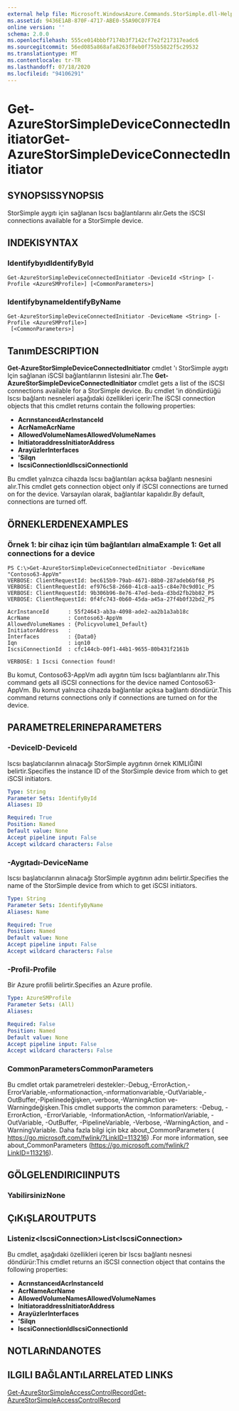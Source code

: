 ```yaml
---
external help file: Microsoft.WindowsAzure.Commands.StorSimple.dll-Help.xml
ms.assetid: 9436E1AB-870F-4717-ABE0-55A90C07F7E4
online version: ''
schema: 2.0.0
ms.openlocfilehash: 555ce014bbbf7174b3f7142cf7e2f217317eadc6
ms.sourcegitcommit: 56ed085a868afa8263f8eb0f755b5822f5c29532
ms.translationtype: MT
ms.contentlocale: tr-TR
ms.lasthandoff: 07/18/2020
ms.locfileid: "94106291"
---
```

# <span data-ttu-id="76e3a-101">Get-AzureStorSimpleDeviceConnectedInitiator</span><span class="sxs-lookup"><span data-stu-id="76e3a-101">Get-AzureStorSimpleDeviceConnectedInitiator</span></span>

## <span data-ttu-id="76e3a-102">SYNOPSIS</span><span class="sxs-lookup"><span data-stu-id="76e3a-102">SYNOPSIS</span></span>
<span data-ttu-id="76e3a-103">StorSimple aygıtı için sağlanan Iscsı bağlantılarını alır.</span><span class="sxs-lookup"><span data-stu-id="76e3a-103">Gets the iSCSI connections available for a StorSimple device.</span></span>

## <span data-ttu-id="76e3a-104">INDEKI</span><span class="sxs-lookup"><span data-stu-id="76e3a-104">SYNTAX</span></span>

### <span data-ttu-id="76e3a-105">Identifybyıd</span><span class="sxs-lookup"><span data-stu-id="76e3a-105">IdentifyById</span></span>
```
Get-AzureStorSimpleDeviceConnectedInitiator -DeviceId <String> [-Profile <AzureSMProfile>] [<CommonParameters>]
```

### <span data-ttu-id="76e3a-106">Identifybyname</span><span class="sxs-lookup"><span data-stu-id="76e3a-106">IdentifyByName</span></span>
```
Get-AzureStorSimpleDeviceConnectedInitiator -DeviceName <String> [-Profile <AzureSMProfile>]
 [<CommonParameters>]
```

## <span data-ttu-id="76e3a-107">Tanım</span><span class="sxs-lookup"><span data-stu-id="76e3a-107">DESCRIPTION</span></span>
<span data-ttu-id="76e3a-108">**Get-AzureStorSimpleDeviceConnectedInitiator** cmdlet 'ı StorSimple aygıtı Için sağlanan iSCSI bağlantılarının listesini alır.</span><span class="sxs-lookup"><span data-stu-id="76e3a-108">The **Get-AzureStorSimpleDeviceConnectedInitiator** cmdlet gets a list of the iSCSI connections available for a StorSimple device.</span></span>
<span data-ttu-id="76e3a-109">Bu cmdlet 'in döndürdüğü Iscsı bağlantı nesneleri aşağıdaki özellikleri içerir:</span><span class="sxs-lookup"><span data-stu-id="76e3a-109">The iSCSI connection objects that this cmdlet returns contain the following properties:</span></span>

- <span data-ttu-id="76e3a-110">**Acrınstanceıd**</span><span class="sxs-lookup"><span data-stu-id="76e3a-110">**AcrInstanceId**</span></span>
- <span data-ttu-id="76e3a-111">**AcrName**</span><span class="sxs-lookup"><span data-stu-id="76e3a-111">**AcrName**</span></span>
- <span data-ttu-id="76e3a-112">**AllowedVolumeNames**</span><span class="sxs-lookup"><span data-stu-id="76e3a-112">**AllowedVolumeNames**</span></span>
- <span data-ttu-id="76e3a-113">**Initiatoraddress**</span><span class="sxs-lookup"><span data-stu-id="76e3a-113">**InitiatorAddress**</span></span>
- <span data-ttu-id="76e3a-114">**Arayüzler**</span><span class="sxs-lookup"><span data-stu-id="76e3a-114">**Interfaces**</span></span>
- <span data-ttu-id="76e3a-115">**'Si**</span><span class="sxs-lookup"><span data-stu-id="76e3a-115">**Iqn**</span></span>
- <span data-ttu-id="76e3a-116">**IscsiConnectionId**</span><span class="sxs-lookup"><span data-stu-id="76e3a-116">**IscsiConnectionId**</span></span>

<span data-ttu-id="76e3a-117">Bu cmdlet yalnızca cihazda Iscsı bağlantıları açıksa bağlantı nesnesini alır.</span><span class="sxs-lookup"><span data-stu-id="76e3a-117">This cmdlet gets connection object only if iSCSI connections are turned on for the device.</span></span>
<span data-ttu-id="76e3a-118">Varsayılan olarak, bağlantılar kapalıdır.</span><span class="sxs-lookup"><span data-stu-id="76e3a-118">By default, connections are turned off.</span></span>

## <span data-ttu-id="76e3a-119">ÖRNEKLERDEN</span><span class="sxs-lookup"><span data-stu-id="76e3a-119">EXAMPLES</span></span>

### <span data-ttu-id="76e3a-120">Örnek 1: bir cihaz için tüm bağlantıları alma</span><span class="sxs-lookup"><span data-stu-id="76e3a-120">Example 1: Get all connections for a device</span></span>
```
PS C:\>Get-AzureStorSimpleDeviceConnectedInitiator -DeviceName "Contoso63-AppVm"
VERBOSE: ClientRequestId: bec615b9-79ab-4671-88b0-287adeb6bf68_PS
VERBOSE: ClientRequestId: ef976c58-2660-41c8-aa15-c84e70c9d01c_PS
VERBOSE: ClientRequestId: 9b306b96-8e76-47ed-beda-d3bd2fb2bb82_PS
VERBOSE: ClientRequestId: 0f4fc743-0b60-45da-a45a-27f4b0f32bd2_PS

AcrInstanceId      : 55f24643-ab3a-4098-ade2-aa2b1a3ab18c
AcrName            : Contoso63-AppVm
AllowedVolumeNames : {Policyvolume1_Default}
InitiatorAddress   : 
Interfaces         : {Data0}
Iqn                : iqn10
IscsiConnectionId  : cfc144cb-00f1-44b1-9655-80b431f2161b

VERBOSE: 1 Iscsi Connection found!
```

<span data-ttu-id="76e3a-121">Bu komut, Contoso63-AppVm adlı aygıtın tüm Iscsı bağlantılarını alır.</span><span class="sxs-lookup"><span data-stu-id="76e3a-121">This command gets all iSCSI connections for the device named Contoso63-AppVm.</span></span>
<span data-ttu-id="76e3a-122">Bu komut yalnızca cihazda bağlantılar açıksa bağlantı döndürür.</span><span class="sxs-lookup"><span data-stu-id="76e3a-122">This command returns connections only if connections are turned on for the device.</span></span>

## <span data-ttu-id="76e3a-123">PARAMETRELERINE</span><span class="sxs-lookup"><span data-stu-id="76e3a-123">PARAMETERS</span></span>

### <span data-ttu-id="76e3a-124">-DeviceID</span><span class="sxs-lookup"><span data-stu-id="76e3a-124">-DeviceId</span></span>
<span data-ttu-id="76e3a-125">Iscsı başlatıcılarının alınacağı StorSimple aygıtının örnek KIMLIĞINI belirtir.</span><span class="sxs-lookup"><span data-stu-id="76e3a-125">Specifies the instance ID of the StorSimple device from which to get iSCSI initiators.</span></span>

```yaml
Type: String
Parameter Sets: IdentifyById
Aliases: ID

Required: True
Position: Named
Default value: None
Accept pipeline input: False
Accept wildcard characters: False
```

### <span data-ttu-id="76e3a-126">-Aygıtadı</span><span class="sxs-lookup"><span data-stu-id="76e3a-126">-DeviceName</span></span>
<span data-ttu-id="76e3a-127">Iscsı başlatıcılarının alınacağı StorSimple aygıtının adını belirtir.</span><span class="sxs-lookup"><span data-stu-id="76e3a-127">Specifies the name of the StorSimple device from which to get iSCSI initiators.</span></span>

```yaml
Type: String
Parameter Sets: IdentifyByName
Aliases: Name

Required: True
Position: Named
Default value: None
Accept pipeline input: False
Accept wildcard characters: False
```

### <span data-ttu-id="76e3a-128">-Profil</span><span class="sxs-lookup"><span data-stu-id="76e3a-128">-Profile</span></span>
<span data-ttu-id="76e3a-129">Bir Azure profili belirtir.</span><span class="sxs-lookup"><span data-stu-id="76e3a-129">Specifies an Azure profile.</span></span>

```yaml
Type: AzureSMProfile
Parameter Sets: (All)
Aliases: 

Required: False
Position: Named
Default value: None
Accept pipeline input: False
Accept wildcard characters: False
```

### <span data-ttu-id="76e3a-130">CommonParameters</span><span class="sxs-lookup"><span data-stu-id="76e3a-130">CommonParameters</span></span>
<span data-ttu-id="76e3a-131">Bu cmdlet ortak parametreleri destekler:-Debug,-ErrorAction,-ErrorVariable,-ınformationaction,-ınformationvariable,-OutVariable,-OutBuffer,-Pipelinedeğişken,-verbose,-WarningAction ve-Warningdeğişken.</span><span class="sxs-lookup"><span data-stu-id="76e3a-131">This cmdlet supports the common parameters: -Debug, -ErrorAction, -ErrorVariable, -InformationAction, -InformationVariable, -OutVariable, -OutBuffer, -PipelineVariable, -Verbose, -WarningAction, and -WarningVariable.</span></span> <span data-ttu-id="76e3a-132">Daha fazla bilgi için bkz about_CommonParameters ( https://go.microsoft.com/fwlink/?LinkID=113216) .</span><span class="sxs-lookup"><span data-stu-id="76e3a-132">For more information, see about_CommonParameters (https://go.microsoft.com/fwlink/?LinkID=113216).</span></span>

## <span data-ttu-id="76e3a-133">GÖLGELENDIRICI</span><span class="sxs-lookup"><span data-stu-id="76e3a-133">INPUTS</span></span>

### <span data-ttu-id="76e3a-134">Yabilirsiniz</span><span class="sxs-lookup"><span data-stu-id="76e3a-134">None</span></span>

## <span data-ttu-id="76e3a-135">ÇıKıŞLAR</span><span class="sxs-lookup"><span data-stu-id="76e3a-135">OUTPUTS</span></span>

### <span data-ttu-id="76e3a-136">Listeniz\<IscsiConnection\></span><span class="sxs-lookup"><span data-stu-id="76e3a-136">List\<IscsiConnection\></span></span>
<span data-ttu-id="76e3a-137">Bu cmdlet, aşağıdaki özellikleri içeren bir Iscsı bağlantı nesnesi döndürür:</span><span class="sxs-lookup"><span data-stu-id="76e3a-137">This cmdlet returns an iSCSI connection object that contains the following properties:</span></span> 

- <span data-ttu-id="76e3a-138">**Acrınstanceıd**</span><span class="sxs-lookup"><span data-stu-id="76e3a-138">**AcrInstanceId**</span></span>
- <span data-ttu-id="76e3a-139">**AcrName**</span><span class="sxs-lookup"><span data-stu-id="76e3a-139">**AcrName**</span></span>
- <span data-ttu-id="76e3a-140">**AllowedVolumeNames**</span><span class="sxs-lookup"><span data-stu-id="76e3a-140">**AllowedVolumeNames**</span></span>
- <span data-ttu-id="76e3a-141">**Initiatoraddress**</span><span class="sxs-lookup"><span data-stu-id="76e3a-141">**InitiatorAddress**</span></span>
- <span data-ttu-id="76e3a-142">**Arayüzler**</span><span class="sxs-lookup"><span data-stu-id="76e3a-142">**Interfaces**</span></span>
- <span data-ttu-id="76e3a-143">**'Si**</span><span class="sxs-lookup"><span data-stu-id="76e3a-143">**Iqn**</span></span>
- <span data-ttu-id="76e3a-144">**IscsiConnectionId**</span><span class="sxs-lookup"><span data-stu-id="76e3a-144">**IscsiConnectionId**</span></span>

## <span data-ttu-id="76e3a-145">NOTLARıNDA</span><span class="sxs-lookup"><span data-stu-id="76e3a-145">NOTES</span></span>

## <span data-ttu-id="76e3a-146">ILGILI BAĞLANTıLAR</span><span class="sxs-lookup"><span data-stu-id="76e3a-146">RELATED LINKS</span></span>

[<span data-ttu-id="76e3a-147">Get-AzureStorSimpleAccessControlRecord</span><span class="sxs-lookup"><span data-stu-id="76e3a-147">Get-AzureStorSimpleAccessControlRecord</span></span>](./Get-AzureStorSimpleAccessControlRecord.md)


